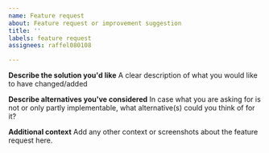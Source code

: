 ```yaml
---
name: Feature request
about: Feature request or improvement suggestion
title: ''
labels: feature request
assignees: raffel080108

---
```


**Describe the solution you'd like**
A clear description of what you would like to have changed/added

**Describe alternatives you've considered**
In case what you are asking for is not or only partly implementable, what alternative(s) could you think of for it?

**Additional context**
Add any other context or screenshots about the feature request here.
